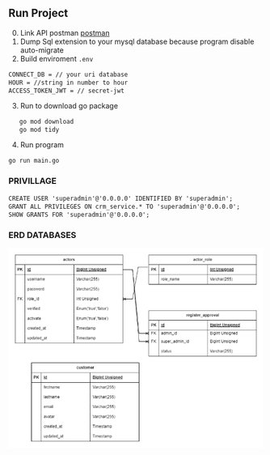 
## Run Project

0. Link API postman [postman](https://documenter.getpostman.com/view/16127230/2s93sW9ayD)
1. Dump Sql extension to your mysql database because program disable auto-migrate
2. Build enviroment ```.env```
```
CONNECT_DB = // your uri database
HOUR = //string in number to hour
ACCESS_TOKEN_JWT = // secret-jwt
```
3. Run to download go package 
``` 
   go mod download 
   go mod tidy
```
4. Run program
```azure
go run main.go
```

### PRIVILLAGE

```
CREATE USER 'superadmin'@'0.0.0.0' IDENTIFIED BY 'superadmin';
GRANT ALL PRIVILEGES ON crm_service.* TO 'superadmin'@'0.0.0.0';
SHOW GRANTS FOR 'superadmin'@'0.0.0.0';
```

### ERD DATABASES
![](./databases1.png)
